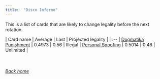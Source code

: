 ```yaml
---
title:  "Disco Inferno"
---
```


This is a list of cards that are likely to change legality before the next rotation.

| Card name | Average | Last | Projected legality |
| :-- |
[Dogmatika Punishment](https://db.ygoprodeck.com/card/?search=Dogmatika%20Punishment) | 0.4973 | 0.56 | Illegal |
[Personal Spoofing](https://db.ygoprodeck.com/card/?search=Personal%20Spoofing) | 0.5014 | 0.48 | Unlimited |

<br>

###### [Back home](index)